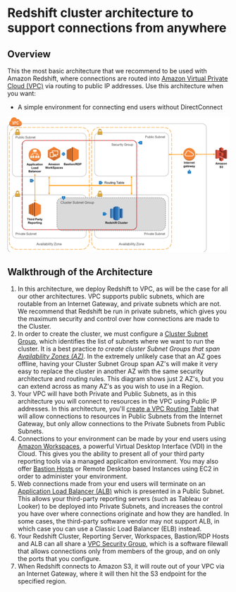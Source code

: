 # Redshift cluster architecture to support connections from anywhere

## Overview
This the most basic architecture that we recommend to be used with Amazon Redshift, where connections are routed into [Amazon Virtual Private Cloud (VPC)](https://aws.amazon.com/vpc) via routing to public IP addresses. Use this architecture when you want:

* A simple environment for connecting end users without DirectConnect

![Public Connections](public-routing.png)

## Walkthrough of the Architecture

1. In this architecture, we deploy Redshift to VPC, as will be the case for all our other architectures. VPC supports public subnets, which are routable from an Internet Gateway, and private subnets which are not. We recommend that Redshift be run in private subnets, which gives you the maximum security and control over how connections are made to the Cluster.
2. In order to create the cluster, we must configure a [Cluster Subnet Group](https://docs.aws.amazon.com/redshift/latest/mgmt/working-with-cluster-subnet-groups.html), which identifies the list of subnets where we want to run the cluster. It is a best practice _to create cluster Subnet Groups that span [Availability Zones (AZ)](https://docs.aws.amazon.com/AWSEC2/latest/UserGuide/using-regions-availability-zones.html)_. In the extremely unlikely case that an AZ goes offline, having your Cluster Subnet Group span AZ's will make it very easy to replace the cluster in another AZ with the same security architecture and routing rules. This diagram shows just 2 AZ's, but you can extend across as many AZ's as you wish to use in a Region.
3. Your VPC will have both Private and Public Subnets, as in this architecture you will connect to resources in the VPC using Public IP addresses. In this architecture, you'll [create a VPC Routing Table](https://docs.aws.amazon.com/AmazonVPC/latest/UserGuide/VPC_Scenario2.html) that will allow connections to resources in Public Subnets from the Internet Gateway, but only allow connections to the Private Subnets from Public Subnets.
4. Connections to your environment can be made by your end users using [Amazon Workspaces](https://aws.amazon.com/workspaces), a powerful Virtual Desktop Interface (VDI) in the Cloud. This gives you the ability to present all of your third party reporting tools via a managed applicaiton environment. You may also offer [Bastion Hosts](https://docs.aws.amazon.com/quickstart/latest/linux-bastion/architecture.html) or Remote Desktop based Instances using EC2 in order to administer your environment.
5. Web connections made from your end users will terminate on an [Application Load Balancer (ALB)](https://docs.aws.amazon.com/elasticloadbalancing/latest/application/introduction.html) which is presented in a Public Subnet. This allows your third-party reporting servers (such as Tableau or Looker) to be deployed into Private Subnets, and increases the control you have over where connections originate and how they are handled. In some cases, the third-party software vendor may not support ALB, in which case you can use a Classic Load Balancer (ELB) instead.
6. Your Redshift Cluster, Reporting Server, Workspaces, Bastion/RDP Hosts and ALB can all share a [VPC Security Group](https://docs.aws.amazon.com/AmazonVPC/latest/UserGuide/VPC_SecurityGroups.html), which is a software filewall that allows connections only from members of the group, and on only the ports that you configure.
7. When Redshift connects to Amazon S3, it will route out of your VPC via an Internet Gateway, where it will then hit the S3 endpoint for the specified region.